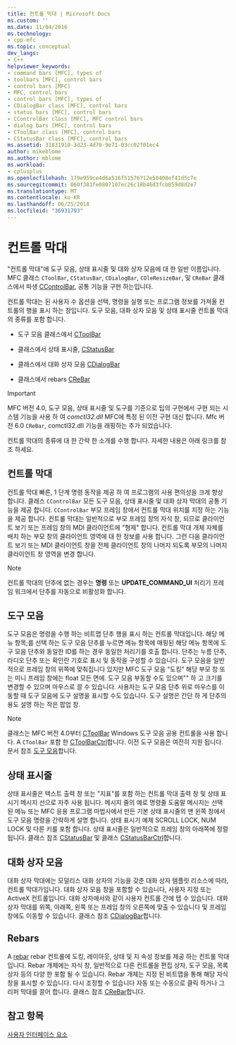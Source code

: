 ```yaml
---
title: 컨트롤 막대 | Microsoft Docs
ms.custom: ''
ms.date: 11/04/2016
ms.technology:
- cpp-mfc
ms.topic: conceptual
dev_langs:
- C++
helpviewer_keywords:
- command bars [MFC], types of
- toolbars [MFC], control bars
- control bars [MFC]
- MFC, control bars
- control bars [MFC], types of
- CDialogBar class [MFC], control bars
- status bars [MFC], control bars
- CControlBar class [MFC], MFC control bars
- dialog bars [MFC], control bars
- CToolBar class [MFC], control bars
- CStatusBar class [MFC], control bars
ms.assetid: 31831910-3d23-4d70-9e71-03cc02f01ec4
author: mikeblome
ms.author: mblome
ms.workload:
- cplusplus
ms.openlocfilehash: 179e959ce4d6a516f51576712e50408ef41d5c7e
ms.sourcegitcommit: 060f381fe0807107ec26c18b46d3fcb859d8d2e7
ms.translationtype: MT
ms.contentlocale: ko-KR
ms.lasthandoff: 06/25/2018
ms.locfileid: "36931793"
---
```

# <a name="control-bars"></a>컨트롤 막대
"컨트롤 막대"에 도구 모음, 상태 표시줄 및 대화 상자 모음에 대 한 일반 이름입니다. MFC 클래스 `CToolBar`, `CStatusBar`, `CDialogBar`, `COleResizeBar`, 및 `CReBar` 클래스에서 파생 [CControlBar](../mfc/reference/ccontrolbar-class.md), 공통 기능을 구현 하는입니다.  
  
 컨트롤 막대는 된 사용자 수 옵션을 선택, 명령을 실행 또는 프로그램 정보를 가져올 컨트롤의 행을 표시 하는 창입니다. 도구 모음, 대화 상자 모음 및 상태 표시줄 컨트롤 막대의 종류를 포함 합니다.  
  
-   도구 모음 클래스에서 [CToolBar](../mfc/reference/ctoolbar-class.md)  
  
-   클래스에서 상태 표시줄, [CStatusBar](../mfc/reference/cstatusbar-class.md)  
  
-   클래스에서 대화 상자 모음 [CDialogBar](../mfc/reference/cdialogbar-class.md)  
  
-   클래스에서 rebars [CReBar](../mfc/reference/crebar-class.md)  
  
> [!IMPORTANT]
>  MFC 버전 4.0, 도구 모음, 상태 표시줄 및 도구를 기준으로 팁의 구현에서 구현 되는 시스템 기능을 사용 하 여 *comctl32.dll* MFC에 특정 된 이전 구현 대신 합니다. Mfc 버전 6.0 `CReBar`, comctl32.dll 기능을 래핑하는 추가 되었습니다.  
  
 컨트롤 막대의 종류에 대 한 간략 한 소개를 수행 합니다. 자세한 내용은 아래 링크를 참조 하세요.  
  
## <a name="control-bars"></a>컨트롤 막대  
 컨트롤 막대 빠른, 1 단계 명령 동작을 제공 하 여 프로그램의 사용 편의성을 크게 향상 합니다. 클래스 `CControlBar` 모든 도구 모음, 상태 표시줄 및 대화 상자 막대의 공통 기능을 제공 합니다. `CControlBar` 부모 프레임 창에서 컨트롤 막대 위치를 지정 하는 기능을 제공 합니다. 컨트롤 막대는 일반적으로 부모 프레임 창의 자식 창, 되므로 클라이언트 보기 또는 프레임 창의 MDI 클라이언트에 "형제" 합니다. 컨트롤 막대 개체 자체를 배치 하는 부모 창의 클라이언트 영역에 대 한 정보를 사용 합니다. 그런 다음 클라이언트 보기 또는 MDI 클라이언트 창을 전체 클라이언트 창의 나머지 되도록 부모의 나머지 클라이언트 창 영역을 변경 합니다.  
  
> [!NOTE]
>  컨트롤 막대의 단추에 없는 경우는 **명령** 또는 **UPDATE_COMMAND_UI** 처리기 프레임 워크에서 단추를 자동으로 비활성화 합니다.  
  
## <a name="toolbars"></a>도구 모음  
 도구 모음은 명령을 수행 하는 비트맵 단추 행을 표시 하는 컨트롤 막대입니다. 해당 메뉴 항목;를 선택 하는 도구 모음 단추를 누르면 메뉴 항목에 매핑된 해당 메뉴 항목에 도구 모음 단추와 동일한 ID를 하는 경우 동일한 처리기를 호출 합니다. 단추는 누름 단추, 라디오 단추 또는 확인란 기호로 표시 및 동작을 구성할 수 있습니다. 도구 모음을 일반적으로 프레임 창의 위쪽에 맞춰집니다 있지만 MFC 도구 모음 "도킹" 해당 부모 창 또는 미니 프레임 창에는 float 모든 면에. 도구 모음 부동할 수도 있으며"" 하 고 크기를 변경할 수 있으며 마우스로 끌 수 있습니다. 사용자는 도구 모음 단추 위로 마우스를 이동할 때 도구 모음에 도구 설명을 표시할 수도 있습니다. 도구 설명은 간단 하 게 단추의 용도 설명 하는 작은 팝업 창.  
  
> [!NOTE]
>  클래스는 MFC 버전 4.0부터 [CToolBar](../mfc/reference/ctoolbar-class.md) Windows 도구 모음 공용 컨트롤을 사용 합니다. A `CToolBar` 포함 한 [CToolBarCtrl](../mfc/reference/ctoolbarctrl-class.md)합니다. 이전 도구 모음은 여전히 지원 됩니다. 문서 참조 [도구 모음](../mfc/mfc-toolbar-implementation.md)합니다.  
  
## <a name="status-bars"></a>상태 표시줄  
 상태 표시줄은 텍스트 출력 창 또는 "지표"를 포함 하는 컨트롤 막대 출력 창 및 상태 표시기 메시지 선으로 자주 사용 됩니다. 메시지 줄의 예로 명령줄 도움말 메시지는 선택 된 메뉴 또는 MFC 응용 프로그램 마법사에서 만든 기본 상태 표시줄의 맨 왼쪽 창에서 도구 모음 명령을 간략하게 설명 합니다. 상태 표시기 예제 SCROLL LOCK, NUM LOCK 및 다른 키를 포함 합니다. 상태 표시줄은 일반적으로 프레임 창의 아래쪽에 정렬 됩니다. 클래스 참조 [CStatusBar](../mfc/reference/cstatusbar-class.md) 및 클래스 [CStatusBarCtrl](../mfc/reference/cstatusbarctrl-class.md)합니다.  
  
## <a name="dialog-bars"></a>대화 상자 모음  
 대화 상자 막대에는 모덜리스 대화 상자의 기능을 갖춘 대화 상자 템플릿 리소스에 따라, 컨트롤 막대가입니다. 대화 상자 모음 창을 포함할 수 있습니다, 사용자 지정 또는 ActiveX 컨트롤입니다. 대화 상자에서와 같이 사용자 컨트롤 간에 탭 수 있습니다. 대화 상자 막대를 위쪽, 아래쪽, 왼쪽 또는 프레임 창의 오른쪽에 맞출 수 있습니다 및 프레임 창에도 이동할 수 있습니다. 클래스 참조 [CDialogBar](../mfc/reference/cdialogbar-class.md)합니다.  
  
## <a name="rebars"></a>Rebars  
 A [rebar](../mfc/using-crebarctrl.md) rebar 컨트롤에 도킹, 레이아웃, 상태 및 지 속성 정보를 제공 하는 컨트롤 막대입니다. Rebar 개체에는 자식 창, 일반적으로 다른 컨트롤을 편집 상자, 도구 모음, 목록 상자 등의 다양 한 포함 될 수 있습니다. Rebar 개체는 지정 된 비트맵을 통해 해당 자식 창을 표시할 수 있습니다. 다시 조정할 수 있습니다 자동 또는 수동으로 클릭 하거나 그리퍼 막대를 끌어 합니다. 클래스 참조 [CReBar](../mfc/reference/crebar-class.md)합니다.  
  
## <a name="see-also"></a>참고 항목  
 [사용자 인터페이스 요소](../mfc/user-interface-elements-mfc.md)
